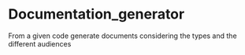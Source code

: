 # Documentation_generator
From a given code generate documents considering the types and the different audiences 
